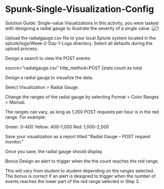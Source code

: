 <h1> Spunk-Single-Visualization-Config </h1>

Solution Guide:  Single-value Visualizations
In this activity, you were tasked with designing a radial gauge to illustrate the severity of a single value.
![1](https://github.com/user-attachments/assets/254969af-aa31-4da9-8433-33c1f087bec1)

Upload the radialgauge.csv file to your local Splunk system located in the splunk/logs/Week-2-Day-1-Logs directory. Select all defaults during the upload process.

Design a search to view the POST events:

source="radialgauge.csv" http_method=POST |stats  count as total

Design a radial gauge to visualize the data.


Select Visualization > Radial Gauge.


Change the ranges of the radial gauge by selecting Format > Color Ranges > Manual.


The ranges can vary, as long as 1,200 POST requests per hour is in the red range. For example:

Green: 0–400
Yellow: 400–1,000
Red: 1,000–2,000





Save your visualization as a report titled "Radial Gauge – POST request monitor."


Once you save, the radial gauge should display.

Bonus
Design an alert to trigger when the the count reaches the red range.

This will vary from student to student depending on the ranges selected.
The bonus is correct if an alert is designed to trigger when the number of events reaches the lower part of the red range selected in Step 3.
